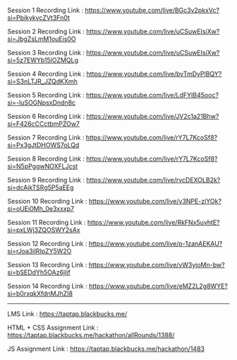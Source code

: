 Session 1 Recording Link : https://www.youtube.com/live/BGc3v2pkxVc?si=PbikykycZVt3Fn0t

Session 2 Recording Link : https://www.youtube.com/live/uCSuwEIsiXw?si=JbgZsLmM1ouEis0O

Session 3 Recording Link : https://www.youtube.com/live/uCSuwEIsiXw?si=5z7EWYb15lOZMQLg

Session 4 Recording Link : https://www.youtube.com/live/bvTmDyPlBQY?si=S3nLTJR_JZQdKXmh

Session 5 Recording Link : https://www.youtube.com/live/LdFYIB45ooc?si=-luSOGNpsxDndn8c

Session 6 Recording Link : https://www.youtube.com/live/JV2c1a21Bhw?si=F426cCCctbmPZOw7

Session 7 Recording Link : https://www.youtube.com/live/rY7L7KcoSf8?si=Px3gJtDHOWS7oLQd

Session 8 Recording Link : https://www.youtube.com/live/rY7L7KcoSf8?si=N5pPggwNOXFLJcst

Session 9 Recording Link : https://www.youtube.com/live/rvcDEXOLB2k?si=dcAjkTSRg5P5aEEg

Session 10 Recording Link : https://www.youtube.com/live/v3NPE-ziYOk?si=oUEi0Mh_0e3xxxp7

Session 11 Recording Link : https://www.youtube.com/live/RkFNx5uvhtE?si=pxLWj3ZQOSWY2sAx

Session 12 Recording Link : https://www.youtube.com/live/p-1zanAEKAU?si=rJoa3ilRIpZY5W2O

Session 13 Recording Link : https://www.youtube.com/live/vW3yjoMn-bw?si=bSEDdYh5OAz6jIif

Session 14 Recording Link : https://www.youtube.com/live/eMZ2L2g8WYE?si=b0rxqkXfdnMJhZI8

----------------------------------------------------

LMS Link : https://taptap.blackbucks.me/

HTML + CSS Assignment Link : https://taptap.blackbucks.me/hackathon/allRounds/1388/

JS Assignment Link : https://taptap.blackbucks.me/hackathon/1483
